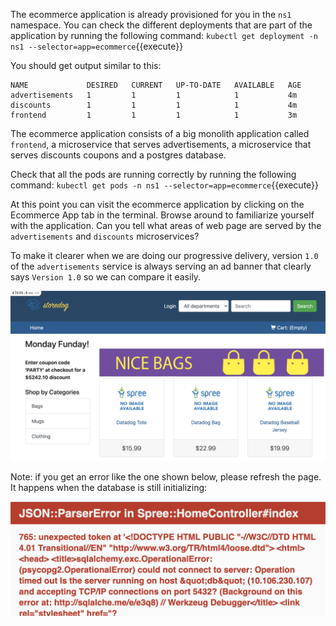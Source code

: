 The ecommerce application is already provisioned for you in the `ns1` namespace. You can check the different deployments that are part of the application by running the following command: `kubectl get deployment -n ns1 --selector=app=ecommerce`{{execute}} 

You should get output similar to this:

```
NAME             DESIRED   CURRENT   UP-TO-DATE   AVAILABLE   AGE
advertisements   1         1         1            1           4m
discounts        1         1         1            1           4m
frontend         1         1         1            1           3m
```

The ecommerce application consists of a big monolith application called `frontend`, a microservice that serves advertisements, a microservice that serves discounts coupons and a postgres database.

Check that all the pods are running correctly by running the following command: `kubectl get pods -n ns1 --selector=app=ecommerce`{{execute}}

At this point you can visit the ecommerce application by clicking on the Ecommerce App tab in the terminal. Browse around to familiarize yourself with the application. Can you tell what areas of web page are served by the `advertisements` and `discounts` microservices?

To make it clearer when we are doing our progressive delivery, version `1.0` of the `advertisements` service is always serving an ad banner that clearly says `Version 1.0` so we can compare it easily.

![Screenshot of Ecommerce app](./assets/app.png)

Note: if you get an error like the one shown below, please refresh the page. It happens when the database is still initializing:

![Screenshot of DB error](./assets/db_error.png)